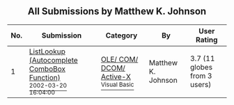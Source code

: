 ﻿<div align="center">

## All Submissions by Matthew K\. Johnson

</div>

No.  | Submission | Category | By   | User Rating
---- | ---------- | -------- | ---- | -----------
1 | [ListLookup  \(Autocomplete ComboBox Function\)<br /><sup>2002-03-20 16:04:00</sup>](https://github.com/Planet-Source-Code/matthew-k-johnson-listlookup-autocomplete-combobox-function__1-32889) | [OLE/ COM/ DCOM/ Active\-X<br /><sup>Visual Basic</sup>](../ByCategory/ole-com-dcom-active-x__1-29.md) | Matthew K\. Johnson | 3.7 (11 globes from 3 users)
